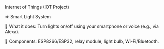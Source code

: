 Internet of Things (IOT Project)


=> Smart Light System

 What it does: Turn lights on/off using your smartphone or voice (e.g., via Alexa).

 Components: ESP8266/ESP32, relay module, light bulb, Wi-Fi/Bluetooth.

